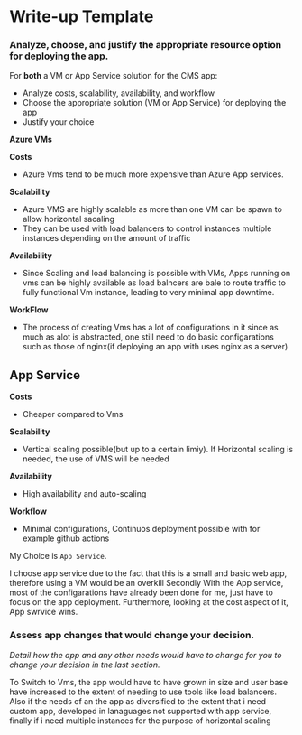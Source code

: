 # Write-up Template

### Analyze, choose, and justify the appropriate resource option for deploying the app.

For **both** a VM or App Service solution for the CMS app:
- Analyze costs, scalability, availability, and workflow
- Choose the appropriate solution (VM or App Service) for deploying the app
- Justify your choice

**Azure VMs**

**Costs**
- Azure Vms tend to be much more expensive than Azure App services.

**Scalability**
- Azure VMS are highly scalable as more than one VM can be spawn to allow horizontal sacaling
- They can be used with load balancers to control instances multiple instances depending on the amount of traffic

**Availability**

- Since Scaling and load balancing is possible with VMs, Apps running on vms can be highly available as load balncers are bale to
route traffic to fully functional Vm instance, leading to very minimal app downtime.

**WorkFlow**
- The process of creating Vms has a lot of configurations in it since as much as alot is abstracted, one still need to do basic configarations such as those of nginx(if deploying an app with uses nginx as a server)

## App Service ##

**Costs** 

 - Cheaper compared to Vms

**Scalability**

 - Vertical scaling possible(but up to a certain limiy). If Horizontal scaling is needed, the use of VMS will be needed

**Availability**
- High availability and auto-scaling

**Workflow**

 - Minimal configurations, Continuos  deployment  possible with for example github actions

 My Choice is  ```App Service```.

 I choose app service due to the fact that this is a small and basic web app, therefore using a VM would be an overkill
 Secondly With the App service, most of the configarations have already been done for me, just have to focus on the app deployment.
 Furthermore, looking at the cost aspect of it, App swrvice wins.



### Assess app changes that would change your decision.

*Detail how the app and any other needs would have to change for you to change your decision in the last section.* 

To Switch to Vms, the app would have to have grown in size and user base have increased to the extent of needing to use tools like load balancers.
Also if the needs of an the app as diversified to the extent that i need custom app, developed in lanaguages not supported with app service, finally if i need multiple instances for the purpose of horizontal scaling